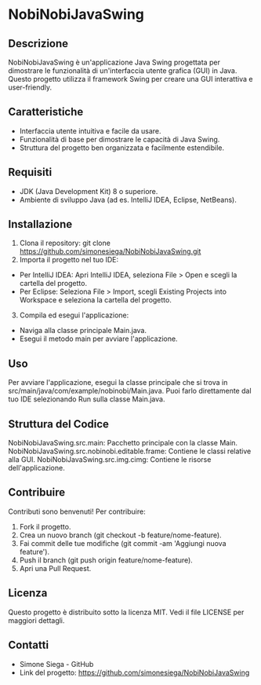 # NobiNobiJavaSwing

## Descrizione
NobiNobiJavaSwing è un'applicazione Java Swing progettata per dimostrare le funzionalità di un'interfaccia utente grafica (GUI) in Java. Questo progetto utilizza il framework Swing per creare una GUI interattiva e user-friendly.

## Caratteristiche
- Interfaccia utente intuitiva e facile da usare.
- Funzionalità di base per dimostrare le capacità di Java Swing.
- Struttura del progetto ben organizzata e facilmente estendibile.

## Requisiti
- JDK (Java Development Kit) 8 o superiore.
- Ambiente di sviluppo Java (ad es. IntelliJ IDEA, Eclipse, NetBeans).

## Installazione
1. Clona il repository: git clone https://github.com/simonesiega/NobiNobiJavaSwing.git
2. Importa il progetto nel tuo IDE:
- Per IntelliJ IDEA: Apri IntelliJ IDEA, seleziona File > Open e scegli la cartella del progetto.
- Per Eclipse: Seleziona File > Import, scegli Existing Projects into Workspace e seleziona la cartella del progetto.
3. Compila ed esegui l'applicazione:
- Naviga alla classe principale Main.java.
- Esegui il metodo main per avviare l'applicazione.

## Uso
Per avviare l'applicazione, esegui la classe principale che si trova in src/main/java/com/example/nobinobi/Main.java. Puoi farlo direttamente dal tuo IDE selezionando Run sulla classe Main.java.

## Struttura del Codice
NobiNobiJavaSwing.src.main: Pacchetto principale con la classe Main.
NobiNobiJavaSwing.src.nobinobi.editable.frame: Contiene le classi relative alla GUI.
NobiNobiJavaSwing.src.img.cimg: Contiene le risorse dell'applicazione.

## Contribuire
Contributi sono benvenuti! Per contribuire:

1. Fork il progetto.
2. Crea un nuovo branch (git checkout -b feature/nome-feature).
3. Fai commit delle tue modifiche (git commit -am 'Aggiungi nuova feature').
4. Push il branch (git push origin feature/nome-feature).
5. Apri una Pull Request.

## Licenza
Questo progetto è distribuito sotto la licenza MIT. Vedi il file LICENSE per maggiori dettagli.

## Contatti
- Simone Siega - GitHub
- Link del progetto: https://github.com/simonesiega/NobiNobiJavaSwing
